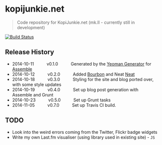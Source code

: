 # kopijunkie.net

> Code repository for KopiJunkie.net (mk.II - currently still in development)

[![Build Status](https://travis-ci.org/kopijunkie/kopijunkie.net.svg?branch=master)](https://travis-ci.org/kopijunkie/kopijunkie.net)

## Release History
 * 2014-10-11   v0.1.0   Generated by the [Yeoman Generator](https://github.com/assemble/generator-assemble) for [Assemble](http://assemble.io)
 * 2014-10-12   v0.2.0   Added [Bourbon](http://bourbon.io) and Neat [Neat](http://neat.bourbon.io)
 * 2014-10-18   v0.3.0   Styling for the site and blog ported over, with some style updates
 * 2014-10-19   v0.4.0   Set up blog post generation with Assemble and Grunt
 * 2014-10-23   v0.5.0   Set up Grunt tasks
 * 2014-11-05   v0.7.0   Set up Travis CI build.


## TODO
 * Look into the weird errors coming from the Twitter, Flickr badge widgets 
 * Write my own Last.fm visualiser (using library used in existing site) - `JS`
